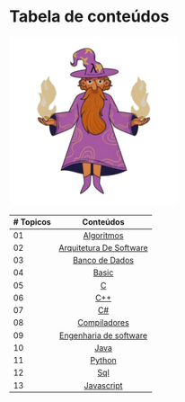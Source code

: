 # Tabela de conteúdos

<img src="../img/semfundo.png" width="300" height="300">

|# Topicos| Conteúdos                                                |
|------|:---------------------------------------------------------:|
| 01  |  [Algoritmos](./Algoritmos/README.md)|
| 02  |  [Arquitetura De Software](./Arquitetura-de-Software/README.md)|
| 03  |  [Banco de Dados](./Banco-De-Dados/README.md)|
| 04  |  [Basic](./Basic/README.md)|
| 05  |  [C](./c/README.md)|
| 06  |  [C++](./c++/README.md)|
| 07  |  [C#](./csharp/README.md)|
| 08  |  [Compiladores](./compiladores/README.md)|
| 09  |  [Engenharia de software](./compiladores/README.md)|
| 10  |  [Java](./java/README.md)|
| 11  |  [Python](./python/README.md)|
| 12  |  [Sql](./sql/README.md)|
| 13  |  [Javascript](./javascript/README.md)|
